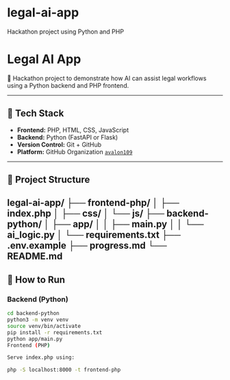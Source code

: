 # legal-ai-app
Hackathon project using Python and PHP
# Legal AI App

🚀 Hackathon project to demonstrate how AI can assist legal workflows using a Python backend and PHP frontend.

---

## 🔧 Tech Stack

- **Frontend:** PHP, HTML, CSS, JavaScript
- **Backend:** Python (FastAPI or Flask)
- **Version Control:** Git + GitHub
- **Platform:** GitHub Organization [`avalon109`](https://github.com/avalon109)

---

## 📂 Project Structure
legal-ai-app/
├── frontend-php/
│   ├── index.php
│   ├── css/
│   └── js/
├── backend-python/
│   ├── app/
│   │   ├── main.py
│   │   └── ai_logic.py
│   └── requirements.txt
├── .env.example
├── progress.md
└── README.md
---

## 🚀 How to Run

### Backend (Python)
```bash
cd backend-python
python3 -m venv venv
source venv/bin/activate
pip install -r requirements.txt
python app/main.py
Frontend (PHP)

Serve index.php using:

php -S localhost:8000 -t frontend-php
